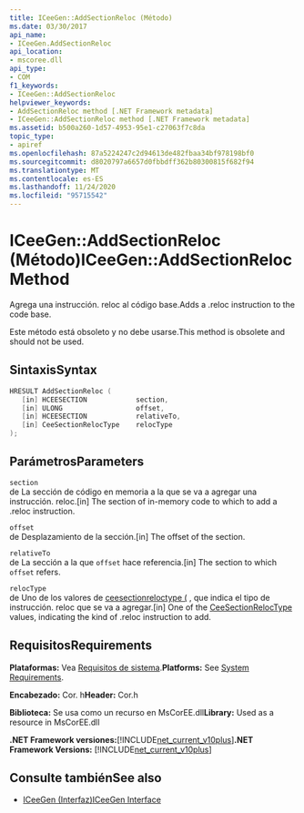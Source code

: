 ```yaml
---
title: ICeeGen::AddSectionReloc (Método)
ms.date: 03/30/2017
api_name:
- ICeeGen.AddSectionReloc
api_location:
- mscoree.dll
api_type:
- COM
f1_keywords:
- ICeeGen::AddSectionReloc
helpviewer_keywords:
- AddSectionReloc method [.NET Framework metadata]
- ICeeGen::AddSectionReloc method [.NET Framework metadata]
ms.assetid: b500a260-1d57-4953-95e1-c27063f7c8da
topic_type:
- apiref
ms.openlocfilehash: 87a5224247c2d94613de482fbaa34bf978198bf0
ms.sourcegitcommit: d8020797a6657d0fbbdff362b80300815f682f94
ms.translationtype: MT
ms.contentlocale: es-ES
ms.lasthandoff: 11/24/2020
ms.locfileid: "95715542"
---
```

# <a name="iceegenaddsectionreloc-method"></a><span data-ttu-id="0121d-102">ICeeGen::AddSectionReloc (Método)</span><span class="sxs-lookup"><span data-stu-id="0121d-102">ICeeGen::AddSectionReloc Method</span></span>

<span data-ttu-id="0121d-103">Agrega una instrucción. reloc al código base.</span><span class="sxs-lookup"><span data-stu-id="0121d-103">Adds a .reloc instruction to the code base.</span></span>  
  
 <span data-ttu-id="0121d-104">Este método está obsoleto y no debe usarse.</span><span class="sxs-lookup"><span data-stu-id="0121d-104">This method is obsolete and should not be used.</span></span>  
  
## <a name="syntax"></a><span data-ttu-id="0121d-105">Sintaxis</span><span class="sxs-lookup"><span data-stu-id="0121d-105">Syntax</span></span>  
  
```cpp  
HRESULT AddSectionReloc (  
   [in] HCEESECTION            section,  
   [in] ULONG                  offset,  
   [in] HCEESECTION            relativeTo,
   [in] CeeSectionRelocType    relocType  
);  
```  
  
## <a name="parameters"></a><span data-ttu-id="0121d-106">Parámetros</span><span class="sxs-lookup"><span data-stu-id="0121d-106">Parameters</span></span>  

 `section`  
 <span data-ttu-id="0121d-107">de La sección de código en memoria a la que se va a agregar una instrucción. reloc.</span><span class="sxs-lookup"><span data-stu-id="0121d-107">[in] The section of in-memory code to which to add a .reloc instruction.</span></span>  
  
 `offset`  
 <span data-ttu-id="0121d-108">de Desplazamiento de la sección.</span><span class="sxs-lookup"><span data-stu-id="0121d-108">[in] The offset of the section.</span></span>  
  
 `relativeTo`  
 <span data-ttu-id="0121d-109">de La sección a la que `offset` hace referencia.</span><span class="sxs-lookup"><span data-stu-id="0121d-109">[in] The section to which `offset` refers.</span></span>  
  
 `relocType`  
 <span data-ttu-id="0121d-110">de Uno de los valores de [ceesectionreloctype (](ceesectionreloctype-enumeration.md) , que indica el tipo de instrucción. reloc que se va a agregar.</span><span class="sxs-lookup"><span data-stu-id="0121d-110">[in] One of the [CeeSectionRelocType](ceesectionreloctype-enumeration.md) values, indicating the kind of .reloc instruction to add.</span></span>  
  
## <a name="requirements"></a><span data-ttu-id="0121d-111">Requisitos</span><span class="sxs-lookup"><span data-stu-id="0121d-111">Requirements</span></span>  

 <span data-ttu-id="0121d-112">**Plataformas:** Vea [Requisitos de sistema](../../get-started/system-requirements.md).</span><span class="sxs-lookup"><span data-stu-id="0121d-112">**Platforms:** See [System Requirements](../../get-started/system-requirements.md).</span></span>  
  
 <span data-ttu-id="0121d-113">**Encabezado:** Cor. h</span><span class="sxs-lookup"><span data-stu-id="0121d-113">**Header:** Cor.h</span></span>  
  
 <span data-ttu-id="0121d-114">**Biblioteca:** Se usa como un recurso en MsCorEE.dll</span><span class="sxs-lookup"><span data-stu-id="0121d-114">**Library:** Used as a resource in MsCorEE.dll</span></span>  
  
 <span data-ttu-id="0121d-115">**.NET Framework versiones:**[!INCLUDE[net_current_v10plus](../../../../includes/net-current-v10plus-md.md)]</span><span class="sxs-lookup"><span data-stu-id="0121d-115">**.NET Framework Versions:** [!INCLUDE[net_current_v10plus](../../../../includes/net-current-v10plus-md.md)]</span></span>  
  
## <a name="see-also"></a><span data-ttu-id="0121d-116">Consulte también</span><span class="sxs-lookup"><span data-stu-id="0121d-116">See also</span></span>

- [<span data-ttu-id="0121d-117">ICeeGen (Interfaz)</span><span class="sxs-lookup"><span data-stu-id="0121d-117">ICeeGen Interface</span></span>](iceegen-interface.md)
